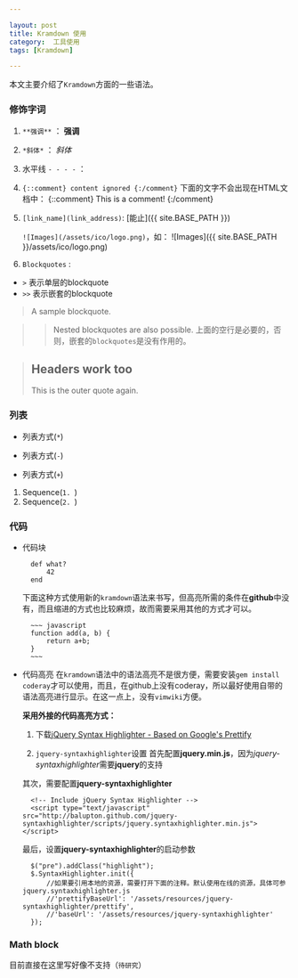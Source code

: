 ```yaml
---

layout: post
title: Kramdown 使用
category:  工具使用
tags: [Kramdown]

---
```


本文主要介绍了`Kramdown`方面的一些语法。

### 修饰字词
1. `**强调**`	：	**强调**
2. `*斜体*`		： 	*斜体*
3. 水平线 `- - - -` ： 
4. `{::comment} content ignored {:/comment}`
	下面的文字不会出现在HTML文档中：
	{::comment}
	This is a comment!
	{:/comment}
5. `[link_name](link_address)`:
	[能止]({{ site.BASE_PATH }})

    `![Images](/assets/ico/logo.png)`，如：
	![Images]({{ site.BASE_PATH }}/assets/ico/logo.png)
4. `Blockquotes` :

- `>`	表示单层的blockquote
- `>>`	表示嵌套的blockquote

>A sample blockquote.

>>Nested blockquotes are also possible.
>>上面的空行是必要的，否则，嵌套的`blockquotes`是没有作用的。

> ## Headers work too
> This is the outer quote again.

### 列表
* 列表方式(`*`)
- 列表方式(`-`)
+ 列表方式(`+`)

1. Sequence(`1. `)
2. Sequence(`2. `)

### 代码
- 代码块

		def what?
			42
		end	

   下面这种方式使用新的`kramdown`语法来书写，但高亮所需的条件在**github**中没有，而且缩进的方式也比较麻烦，故而需要采用其他的方式才可以。


		~~~ javascript
		function add(a, b) {
			return a+b;
		}
		~~~

- 代码高亮
  在`kramdown`语法中的语法高亮不是很方便，需要安装`gem install coderay`才可以使用，而且，在github上没有coderay，所以最好使用自带的语法高亮进行显示。在这一点上，没有`vimwiki`方便。

  **采用外接的代码高亮方式：**
 
  1. 下载[jQuery Syntax Highlighter - Based on Google's Prettify](http://balupton.github.io/jquery-syntaxhighlighter/demo/)
  2. `jquery-syntaxhighlighter`设置 
	首先配置**jquery.min.js**，因为*jquery-syntaxhighlighter*需要**jquery**的支持
		
		<script type="text/javascript" src="http://ajax.googleapis.com/ajax/libs/jquery/1.4.2/jquery.min.js"></script>

	其次，需要配置**jquery-syntaxhighlighter**

		<!-- Include jQuery Syntax Highlighter -->
		<script type="text/javascript" src="http://balupton.github.com/jquery-syntaxhighlighter/scripts/jquery.syntaxhighlighter.min.js"></script>

	最后，设置**jquery-syntaxhighlighter**的启动参数

		$("pre").addClass("highlight");
		$.SyntaxHighlighter.init({
			//如果要引用本地的资源，需要打开下面的注释。默认使用在线的资源，具体可参jquery.syntaxhighlighter.js
			//'prettifyBaseUrl': '/assets/resources/jquery-syntaxhighlighter/prettify',
			//'baseUrl': '/assets/resources/jquery-syntaxhighlighter'
		});


### Math block

目前直接在这里写好像不支持（`待研究`）
